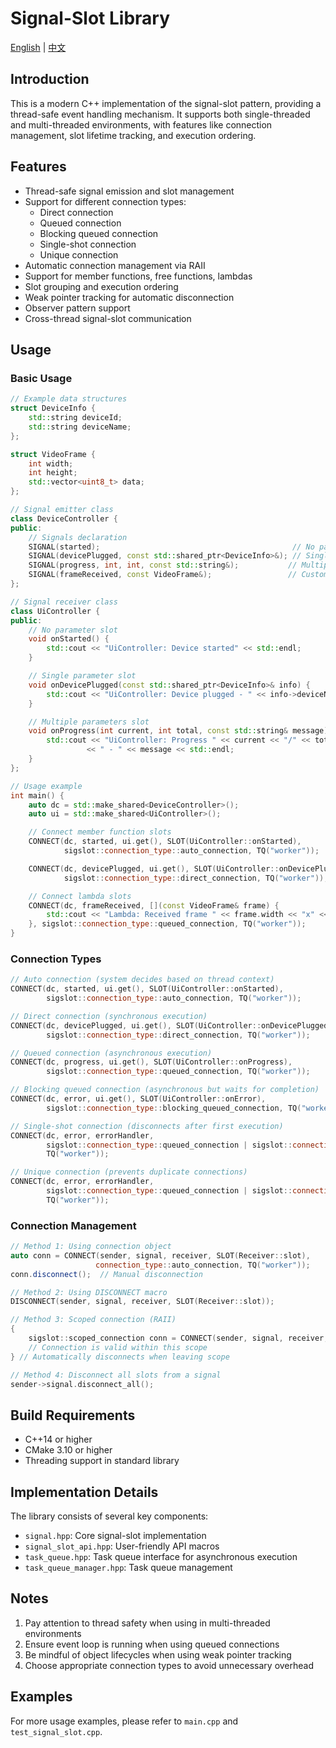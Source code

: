 # Signal-Slot Library

[English](README.md) | [中文](readme_i18n/README_zh.md)

## Introduction

This is a modern C++ implementation of the signal-slot pattern, providing a thread-safe event handling mechanism. It supports both single-threaded and multi-threaded environments, with features like connection management, slot lifetime tracking, and execution ordering.

## Features

- Thread-safe signal emission and slot management
- Support for different connection types:
  - Direct connection
  - Queued connection 
  - Blocking queued connection
  - Single-shot connection
  - Unique connection
- Automatic connection management via RAII
- Support for member functions, free functions, lambdas
- Slot grouping and execution ordering
- Weak pointer tracking for automatic disconnection
- Observer pattern support
- Cross-thread signal-slot communication

## Usage

### Basic Usage

```cpp
// Example data structures
struct DeviceInfo {
    std::string deviceId;
    std::string deviceName;
};

struct VideoFrame {
    int width;
    int height;
    std::vector<uint8_t> data;
};

// Signal emitter class
class DeviceController {
public:
    // Signals declaration
    SIGNAL(started);                                           // No parameter signal
    SIGNAL(devicePlugged, const std::shared_ptr<DeviceInfo>&); // Single parameter signal
    SIGNAL(progress, int, int, const std::string&);           // Multiple parameters signal
    SIGNAL(frameReceived, const VideoFrame&);                 // Custom type signal
};

// Signal receiver class
class UiController {
public:
    // No parameter slot
    void onStarted() {
        std::cout << "UiController: Device started" << std::endl;
    }

    // Single parameter slot
    void onDevicePlugged(const std::shared_ptr<DeviceInfo>& info) {
        std::cout << "UiController: Device plugged - " << info->deviceName << std::endl;
    }

    // Multiple parameters slot
    void onProgress(int current, int total, const std::string& message) {
        std::cout << "UiController: Progress " << current << "/" << total 
                 << " - " << message << std::endl;
    }
};

// Usage example
int main() {
    auto dc = std::make_shared<DeviceController>();
    auto ui = std::make_shared<UiController>();

    // Connect member function slots
    CONNECT(dc, started, ui.get(), SLOT(UiController::onStarted),
            sigslot::connection_type::auto_connection, TQ("worker"));

    CONNECT(dc, devicePlugged, ui.get(), SLOT(UiController::onDevicePlugged),
            sigslot::connection_type::direct_connection, TQ("worker"));

    // Connect lambda slots
    CONNECT(dc, frameReceived, [](const VideoFrame& frame) {
        std::cout << "Lambda: Received frame " << frame.width << "x" << frame.height << std::endl;
    }, sigslot::connection_type::queued_connection, TQ("worker"));
}
```

### Connection Types

```cpp
// Auto connection (system decides based on thread context)
CONNECT(dc, started, ui.get(), SLOT(UiController::onStarted),
        sigslot::connection_type::auto_connection, TQ("worker"));

// Direct connection (synchronous execution)
CONNECT(dc, devicePlugged, ui.get(), SLOT(UiController::onDevicePlugged),
        sigslot::connection_type::direct_connection, TQ("worker"));

// Queued connection (asynchronous execution)
CONNECT(dc, progress, ui.get(), SLOT(UiController::onProgress),
        sigslot::connection_type::queued_connection, TQ("worker"));

// Blocking queued connection (asynchronous but waits for completion)
CONNECT(dc, error, ui.get(), SLOT(UiController::onError),
        sigslot::connection_type::blocking_queued_connection, TQ("worker"));

// Single-shot connection (disconnects after first execution)
CONNECT(dc, error, errorHandler,
        sigslot::connection_type::queued_connection | sigslot::connection_type::singleshot_connection,
        TQ("worker"));

// Unique connection (prevents duplicate connections)
CONNECT(dc, error, errorHandler,
        sigslot::connection_type::queued_connection | sigslot::connection_type::unique_connection,
        TQ("worker"));
```

### Connection Management

```cpp
// Method 1: Using connection object
auto conn = CONNECT(sender, signal, receiver, SLOT(Receiver::slot),
                   connection_type::auto_connection, TQ("worker"));
conn.disconnect();  // Manual disconnection

// Method 2: Using DISCONNECT macro
DISCONNECT(sender, signal, receiver, SLOT(Receiver::slot));

// Method 3: Scoped connection (RAII)
{
    sigslot::scoped_connection conn = CONNECT(sender, signal, receiver, slot);
    // Connection is valid within this scope
} // Automatically disconnects when leaving scope

// Method 4: Disconnect all slots from a signal
sender->signal.disconnect_all();
```

## Build Requirements

- C++14 or higher
- CMake 3.10 or higher
- Threading support in standard library

## Implementation Details

The library consists of several key components:

- `signal.hpp`: Core signal-slot implementation
- `signal_slot_api.hpp`: User-friendly API macros
- `task_queue.hpp`: Task queue interface for asynchronous execution
- `task_queue_manager.hpp`: Task queue management

## Notes

1. Pay attention to thread safety when using in multi-threaded environments
2. Ensure event loop is running when using queued connections
3. Be mindful of object lifecycles when using weak pointer tracking
4. Choose appropriate connection types to avoid unnecessary overhead

## Examples

For more usage examples, please refer to `main.cpp` and `test_signal_slot.cpp`.